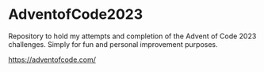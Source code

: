 # AdventofCode2023

Repository to hold my attempts and completion of the Advent of Code 2023 challenges. Simply for fun and personal improvement purposes.

https://adventofcode.com/
